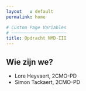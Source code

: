 ```yaml
---
layout   : default
permalink: home

# Custom Page Variables
# ─────────────────────
title: Opdracht NMD-III
---
```


Wie zijn we?
------------

 - Lore Heyvaert, 2CMO-PD
 - Simon Tackaert, 2CMO-PD
